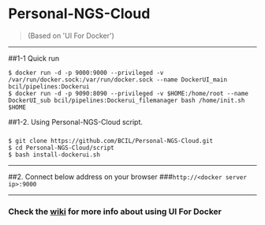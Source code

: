 # Personal-NGS-Cloud
> (Based on 'UI For Docker')

----
##1-1 Quick run
```
$ docker run -d -p 9000:9000 --privileged -v /var/run/docker.sock:/var/run/docker.sock --name DockerUI_main bcil/pipelines:Dockerui
$ docker run -d -p 9090:8090 --privileged -v $HOME:/home/root --name DockerUI_sub bcil/pipelines:Dockerui_filemanager bash /home/init.sh $HOME
```

##1-2. Using Personal-NGS-Cloud script.
###
```
$ git clone https://github.com/BCIL/Personal-NGS-Cloud.git
$ cd Personal-NGS-Cloud/script
$ bash install-dockerui.sh
```
----
##2. Connect below address on your browser
###`http://<docker server ip>:9000`

----
### Check the [wiki](https://github.com/kevana/uifordocker/wiki) for more info about using UI For Docker
